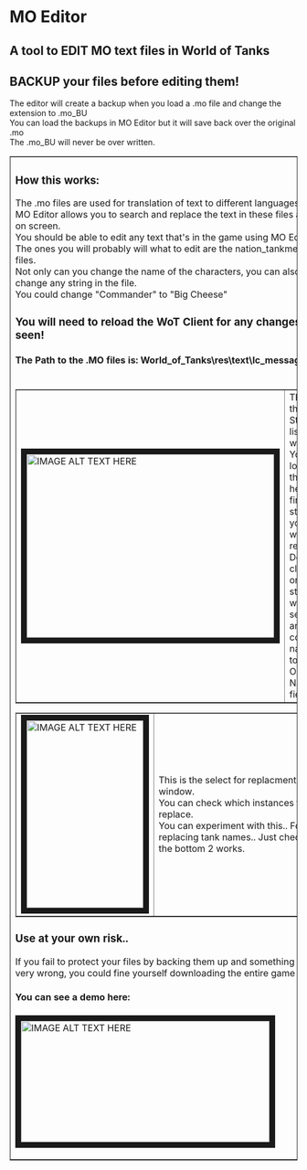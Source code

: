 # MO Editor

## A tool to EDIT MO text files in World of Tanks

## BACKUP your files before editing them!

The editor will create a backup when you load a .mo file and change the extension to .mo_BU<br/>
You can load the backups in MO Editor but it will save back over the original .mo<br/>
The .mo_BU will never be over written.<br/>
</table>
<table width="80%" border="1">
  <tr>
<td>

### How this works:
The .mo files are used for translation of text to different languages.<br/>
MO Editor allows you to search and replace the text in these files as seen on screen.<br/>
You should be able to edit any text that's in the game using MO Editor.<br/>
The ones you will probably will what to edit are the nation_tankmen.mo files.<br/>
Not only can you change the name of the characters, you can also change any string in the file.<br/>
You could change "Commander" to "Big Cheese"

### You will need to reload the WoT Client for any changes to be seen!

#### The Path to the .MO files is: World_of_Tanks\res\text\lc_messages<br/><br/>
<table width="80%" border="1">
  <tr>
    <td><img src="http://tnmshouse.com/lychee/uploads/big/9ee4f050fc3b548c55182d732e3cfdd8.png"
alt="IMAGE ALT TEXT HERE" width="433" height="321" border="10" /> </td>
    <td>This is the String listing window.<br/>
You can look through here to find a string you want to replace.<br/>
Double clicking on a string will select it and copy its name in<br/>
to the Old Name field.<br/></td>
  </tr>
</table>
<table width="80%" border="1">
  <tr>
    <td><img src="http://tnmshouse.com/lychee/uploads/big/0daddaf60bc0cf6d9a750577aefc8615.png" 
alt="IMAGE ALT TEXT HERE" width="204" height="328" border="10" /> </td>
    <td>This is the select for replacment window.<br/>
You can check which instances to replace.<br/>
You can experiment with this.. For replacing tank names.. Just checking the bottom 2 works.<br/></td>
  </tr>
</table>

### Use at your own risk..

If you fail to protect your files by backing them up and something goes very wrong, you could fine yourself downloading the entire game again!

#### You can see a demo here:
<a href="http://www.youtube.com/watch?feature=player_embedded&v=HVhnA8gfp5E
" target="_blank"><img src="http://tnmshouse.com/lychee/uploads/big/ca048d85b58615223a429417698cb243.png" 
alt="IMAGE ALT TEXT HERE" width="435" height="212" border="10" /></a>
<td/>
  </tr>
</table>